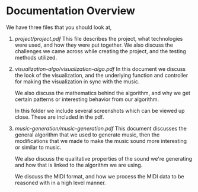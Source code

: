 # Documentation Overview
We have three files that you should look at,   

1. _project/project.pdf_
   This file describes the project, what technologies
   were used, and how they were put together. We also
   discuss the challenges we came across while
   creating the project, and the testing methods utilized.  

2. _visualization-algo/visualization-algo.pdf_
   In this document we discuss the look of the visualization,
   and the underlying function and controller for making
   the visualization in sync with the music.

   We also discuss the mathematics behind the algorithm,
   and why we get certain patterns or interesting behavior
   from our algorithm.

   In this folder we include several screenshots which
   can be viewed up close. These are included in the pdf.   

3. _music-generation/music-generation.pdf_
   This document discusses the general algorithm that
   we used to generate music, then the modifications
   that we made to make the music sound more interesting
   or similar to music.

   We also discuss the qualitative properties of the sound
   we're generating and how that is linked to the
   algorithm we are using.

   We discuss the MIDI format, and how we process the MIDI
   data to be reasoned with in a high level manner. 
